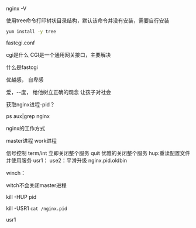 

nginx -V


使用tree命令打印树状目录结构，默认该命令并没有安装，需要自行安装
```bash
yum install -y tree
```




fastcgi.conf





cgi是什么
CGI是一个通用网关接口，主要解决




什么是fastcgi







优越感，
自卑感



爱，--度，
给他树立正确的观念
让孩子对社会



获取nginx进程-pid？

ps aux|grep nginx

nginx的工作方式

master进程
work进程



信号控制
term/int 立即关闭整个服务
quit 优雅的关闭整个服务
hup:重读配置文件并使用服务
usr1：
use2：平滑升级
nginx.pid.oldbin



winch：

witch不会关闭master进程



kill -HUP pid

kill -USR1 `cat /nginx.pid`

usr1


